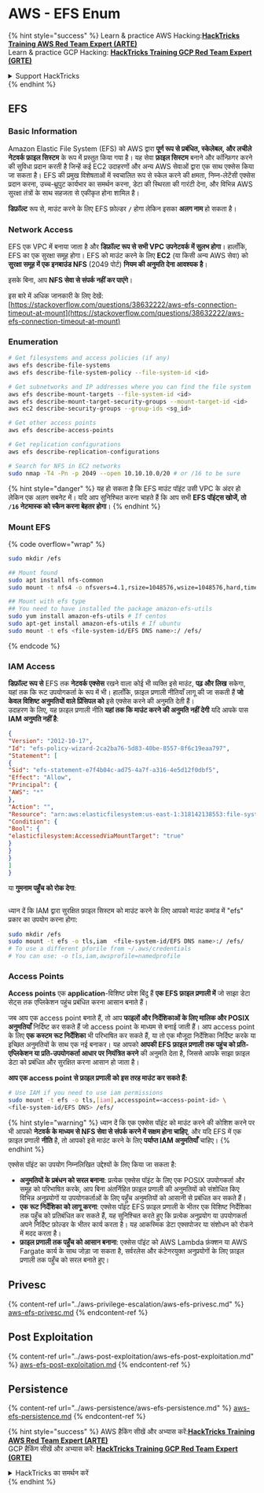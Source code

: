 # AWS - EFS Enum

{% hint style="success" %}
Learn & practice AWS Hacking:<img src="../../../.gitbook/assets/image (1) (1) (1).png" alt="" data-size="line">[**HackTricks Training AWS Red Team Expert (ARTE)**](https://training.hacktricks.xyz/courses/arte)<img src="../../../.gitbook/assets/image (1) (1) (1).png" alt="" data-size="line">\
Learn & practice GCP Hacking: <img src="../../../.gitbook/assets/image (2).png" alt="" data-size="line">[**HackTricks Training GCP Red Team Expert (GRTE)**<img src="../../../.gitbook/assets/image (2).png" alt="" data-size="line">](https://training.hacktricks.xyz/courses/grte)

<details>

<summary>Support HackTricks</summary>

* Check the [**subscription plans**](https://github.com/sponsors/carlospolop)!
* **Join the** 💬 [**Discord group**](https://discord.gg/hRep4RUj7f) or the [**telegram group**](https://t.me/peass) or **follow** us on **Twitter** 🐦 [**@hacktricks\_live**](https://twitter.com/hacktricks_live)**.**
* **Share hacking tricks by submitting PRs to the** [**HackTricks**](https://github.com/carlospolop/hacktricks) and [**HackTricks Cloud**](https://github.com/carlospolop/hacktricks-cloud) github repos.

</details>
{% endhint %}

## EFS

### Basic Information

Amazon Elastic File System (EFS) को AWS द्वारा **पूर्ण रूप से प्रबंधित, स्केलेबल, और लचीले नेटवर्क फ़ाइल सिस्टम** के रूप में प्रस्तुत किया गया है। यह सेवा **फ़ाइल सिस्टम** बनाने और कॉन्फ़िगर करने की सुविधा प्रदान करती है जिन्हें कई EC2 उदाहरणों और अन्य AWS सेवाओं द्वारा एक साथ एक्सेस किया जा सकता है। EFS की प्रमुख विशेषताओं में स्वचालित रूप से स्केल करने की क्षमता, निम्न-लेटेंसी एक्सेस प्रदान करना, उच्च-थ्रूपुट कार्यभार का समर्थन करना, डेटा की स्थिरता की गारंटी देना, और विभिन्न AWS सुरक्षा तंत्रों के साथ सहजता से एकीकृत होना शामिल है।

**डिफ़ॉल्ट** रूप से, माउंट करने के लिए EFS फ़ोल्डर **`/`** होगा लेकिन इसका **अलग नाम** हो सकता है।

### Network Access

EFS एक VPC में बनाया जाता है और **डिफ़ॉल्ट रूप से सभी VPC उपनेटवर्क में सुलभ होगा**। हालाँकि, EFS का एक सुरक्षा समूह होगा। EFS को माउंट करने के लिए **EC2** (या किसी अन्य AWS सेवा) को **सुरक्षा समूह में एक इनबाउंड NFS** (2049 पोर्ट) **नियम की अनुमति देना आवश्यक है**।

इसके बिना, आप **NFS सेवा से संपर्क नहीं कर पाएंगे**।

इस बारे में अधिक जानकारी के लिए देखें: [https://stackoverflow.com/questions/38632222/aws-efs-connection-timeout-at-mount](https://stackoverflow.com/questions/38632222/aws-efs-connection-timeout-at-mount)

### Enumeration
```bash
# Get filesystems and access policies (if any)
aws efs describe-file-systems
aws efs describe-file-system-policy --file-system-id <id>

# Get subnetworks and IP addresses where you can find the file system
aws efs describe-mount-targets --file-system-id <id>
aws efs describe-mount-target-security-groups --mount-target-id <id>
aws ec2 describe-security-groups --group-ids <sg_id>

# Get other access points
aws efs describe-access-points

# Get replication configurations
aws efs describe-replication-configurations

# Search for NFS in EC2 networks
sudo nmap -T4 -Pn -p 2049 --open 10.10.10.0/20 # or /16 to be sure
```
{% hint style="danger" %}
यह हो सकता है कि EFS माउंट पॉइंट उसी VPC के अंदर हो लेकिन एक अलग सबनेट में। यदि आप सुनिश्चित करना चाहते हैं कि आप सभी **EFS पॉइंट्स खोजें, तो `/16` नेटमास्क को स्कैन करना बेहतर होगा**।
{% endhint %}

### Mount EFS

{% code overflow="wrap" %}
```bash
sudo mkdir /efs

## Mount found
sudo apt install nfs-common
sudo mount -t nfs4 -o nfsvers=4.1,rsize=1048576,wsize=1048576,hard,timeo=600,retrans=2,noresvport <IP>:/ /efs

## Mount with efs type
## You need to have installed the package amazon-efs-utils
sudo yum install amazon-efs-utils # If centos
sudo apt-get install amazon-efs-utils # If ubuntu
sudo mount -t efs <file-system-id/EFS DNS name>:/ /efs/
```
{% endcode %}

### IAM Access

**डिफ़ॉल्ट रूप से** EFS तक **नेटवर्क एक्सेस** रखने वाला कोई भी व्यक्ति इसे माउंट, **पढ़ और लिख** सकेगा, यहां तक कि रूट उपयोगकर्ता के रूप में भी। हालाँकि, फ़ाइल प्रणाली नीतियाँ लागू की जा सकती हैं **जो केवल विशिष्ट अनुमतियों वाले प्रिंसिपल को** इसे एक्सेस करने की अनुमति देती हैं।\
उदाहरण के लिए, यह फ़ाइल प्रणाली नीति **यहां तक कि माउंट करने की अनुमति नहीं देगी** यदि आपके पास **IAM अनुमति नहीं है**:
```json
{
"Version": "2012-10-17",
"Id": "efs-policy-wizard-2ca2ba76-5d83-40be-8557-8f6c19eaa797",
"Statement": [
{
"Sid": "efs-statement-e7f4b04c-ad75-4a7f-a316-4e5d12f0dbf5",
"Effect": "Allow",
"Principal": {
"AWS": "*"
},
"Action": "",
"Resource": "arn:aws:elasticfilesystem:us-east-1:318142138553:file-system/fs-0ab66ad201b58a018",
"Condition": {
"Bool": {
"elasticfilesystem:AccessedViaMountTarget": "true"
}
}
}
]
}
```
या **गुमनाम पहुँच को रोक देगा**:

<figure><img src="../../../.gitbook/assets/image (278).png" alt=""><figcaption></figcaption></figure>

ध्यान दें कि IAM द्वारा सुरक्षित फ़ाइल सिस्टम को माउंट करने के लिए आपको माउंट कमांड में "efs" प्रकार का उपयोग करना होगा:
```bash
sudo mkdir /efs
sudo mount -t efs -o tls,iam  <file-system-id/EFS DNS name>:/ /efs/
# To use a different pforile from ~/.aws/credentials
# You can use: -o tls,iam,awsprofile=namedprofile
```
### Access Points

**Access points** एक **application**-विशिष्ट प्रवेश बिंदु हैं **एक EFS फ़ाइल प्रणाली में** जो साझा डेटा सेट्स तक एप्लिकेशन पहुंच प्रबंधित करना आसान बनाते हैं।

जब आप एक access point बनाते हैं, तो आप **फाइलों और निर्देशिकाओं के लिए मालिक और POSIX अनुमतियाँ** निर्दिष्ट कर सकते हैं जो access point के माध्यम से बनाई जाती हैं। आप access point के लिए **एक कस्टम रूट निर्देशिका** भी परिभाषित कर सकते हैं, या तो एक मौजूदा निर्देशिका निर्दिष्ट करके या इच्छित अनुमतियों के साथ एक नई बनाकर। यह आपको **आपकी EFS फ़ाइल प्रणाली तक पहुंच को प्रति-एप्लिकेशन या प्रति-उपयोगकर्ता आधार पर नियंत्रित करने** की अनुमति देता है, जिससे आपके साझा फ़ाइल डेटा को प्रबंधित और सुरक्षित करना आसान हो जाता है।

**आप एक access point से फ़ाइल प्रणाली को इस तरह माउंट कर सकते हैं:**
```bash
# Use IAM if you need to use iam permissions
sudo mount -t efs -o tls,[iam],accesspoint=<access-point-id> \
<file-system-id/EFS DNS> /efs/
```
{% hint style="warning" %}
ध्यान दें कि एक एक्सेस पॉइंट को माउंट करने की कोशिश करने पर भी आपको **नेटवर्क के माध्यम से NFS सेवा से संपर्क करने में सक्षम होना चाहिए**, और यदि EFS में एक फ़ाइल प्रणाली **नीति** है, तो आपको इसे माउंट करने के लिए **पर्याप्त IAM अनुमतियाँ** चाहिए।
{% endhint %}

एक्सेस पॉइंट का उपयोग निम्नलिखित उद्देश्यों के लिए किया जा सकता है:

* **अनुमतियों के प्रबंधन को सरल बनाना**: प्रत्येक एक्सेस पॉइंट के लिए एक POSIX उपयोगकर्ता और समूह को परिभाषित करके, आप बिना अंतर्निहित फ़ाइल प्रणाली की अनुमतियों को संशोधित किए विभिन्न अनुप्रयोगों या उपयोगकर्ताओं के लिए पहुँच अनुमतियों को आसानी से प्रबंधित कर सकते हैं।
* **एक रूट निर्देशिका को लागू करना**: एक्सेस पॉइंट EFS फ़ाइल प्रणाली के भीतर एक विशिष्ट निर्देशिका तक पहुँच को प्रतिबंधित कर सकते हैं, यह सुनिश्चित करते हुए कि प्रत्येक अनुप्रयोग या उपयोगकर्ता अपने निर्दिष्ट फ़ोल्डर के भीतर कार्य करता है। यह आकस्मिक डेटा एक्सपोजर या संशोधन को रोकने में मदद करता है।
* **फ़ाइल प्रणाली तक पहुँच को आसान बनाना**: एक्सेस पॉइंट को AWS Lambda फ़ंक्शन या AWS Fargate कार्य के साथ जोड़ा जा सकता है, सर्वरलेस और कंटेनरयुक्त अनुप्रयोगों के लिए फ़ाइल प्रणाली तक पहुँच को सरल बनाते हुए।

## Privesc

{% content-ref url="../aws-privilege-escalation/aws-efs-privesc.md" %}
[aws-efs-privesc.md](../aws-privilege-escalation/aws-efs-privesc.md)
{% endcontent-ref %}

## Post Exploitation

{% content-ref url="../aws-post-exploitation/aws-efs-post-exploitation.md" %}
[aws-efs-post-exploitation.md](../aws-post-exploitation/aws-efs-post-exploitation.md)
{% endcontent-ref %}

## Persistence

{% content-ref url="../aws-persistence/aws-efs-persistence.md" %}
[aws-efs-persistence.md](../aws-persistence/aws-efs-persistence.md)
{% endcontent-ref %}

{% hint style="success" %}
AWS हैकिंग सीखें और अभ्यास करें:<img src="../../../.gitbook/assets/image (1) (1) (1).png" alt="" data-size="line">[**HackTricks Training AWS Red Team Expert (ARTE)**](https://training.hacktricks.xyz/courses/arte)<img src="../../../.gitbook/assets/image (1) (1) (1).png" alt="" data-size="line">\
GCP हैकिंग सीखें और अभ्यास करें: <img src="../../../.gitbook/assets/image (2).png" alt="" data-size="line">[**HackTricks Training GCP Red Team Expert (GRTE)**<img src="../../../.gitbook/assets/image (2).png" alt="" data-size="line">](https://training.hacktricks.xyz/courses/grte)

<details>

<summary>HackTricks का समर्थन करें</summary>

* [**सदस्यता योजनाएँ**](https://github.com/sponsors/carlospolop) देखें!
* **💬 [**Discord समूह**](https://discord.gg/hRep4RUj7f) या [**telegram समूह**](https://t.me/peass) में शामिल हों या **Twitter** पर हमें **फॉलो** करें** 🐦 [**@hacktricks\_live**](https://twitter.com/hacktricks_live)**.**
* **हैकिंग ट्रिक्स साझा करें और [**HackTricks**](https://github.com/carlospolop/hacktricks) और [**HackTricks Cloud**](https://github.com/carlospolop/hacktricks-cloud) गिटहब रिपोजिटरी में PR सबमिट करें।**

</details>
{% endhint %}
